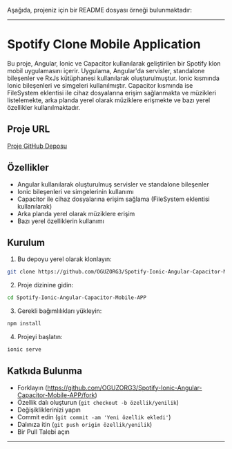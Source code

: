 Aşağıda, projeniz için bir README dosyası örneği bulunmaktadır:

---

# Spotify Clone Mobile Application

Bu proje, Angular, Ionic ve Capacitor kullanılarak geliştirilen bir Spotify klon mobil uygulamasını içerir. Uygulama, Angular'da servisler, standalone bileşenler ve RxJs kütüphanesi kullanılarak oluşturulmuştur. Ionic kısmında Ionic bileşenleri ve simgeleri kullanılmıştır. Capacitor kısmında ise FileSystem eklentisi ile cihaz dosyalarına erişim sağlanmakta ve müzikleri listelemekte, arka planda yerel olarak müziklere erişmekte ve bazı yerel özellikler kullanılmaktadır.

## Proje URL

[Proje GitHub Deposu](https://github.com/OGUZORG3/Spotify-Ionic-Angular-Capacitor-Mobile-APP)

## Özellikler

- Angular kullanılarak oluşturulmuş servisler ve standalone bileşenler
- Ionic bileşenleri ve simgelerinin kullanımı
- Capacitor ile cihaz dosyalarına erişim sağlama (FileSystem eklentisi kullanılarak)
- Arka planda yerel olarak müziklere erişim
- Bazı yerel özelliklerin kullanımı

## Kurulum

1. Bu depoyu yerel olarak klonlayın:

```bash
git clone https://github.com/OGUZORG3/Spotify-Ionic-Angular-Capacitor-Mobile-APP.git
```

2. Proje dizinine gidin:

```bash
cd Spotify-Ionic-Angular-Capacitor-Mobile-APP
```

3. Gerekli bağımlılıkları yükleyin:

```bash
npm install
```

4. Projeyi başlatın:

```bash
ionic serve
```

## Katkıda Bulunma

- Forklayın (https://github.com/OGUZORG3/Spotify-Ionic-Angular-Capacitor-Mobile-APP/fork)
- Özellik dalı oluşturun (`git checkout -b özellik/yenilik`)
- Değişikliklerinizi yapın
- Commit edin (`git commit -am 'Yeni özellik ekledi'`)
- Dalınıza itin (`git push origin özellik/yenilik`)
- Bir Pull Talebi açın

---
